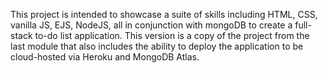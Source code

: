 This project is intended to showcase a suite of skills including HTML, CSS, vanilla JS, EJS, NodeJS, all in conjunction with mongoDB to create a full-stack to-do list application. This version is a copy of the project from the last module that also includes the ability to deploy the application to be cloud-hosted via Heroku and MongoDB Atlas.
